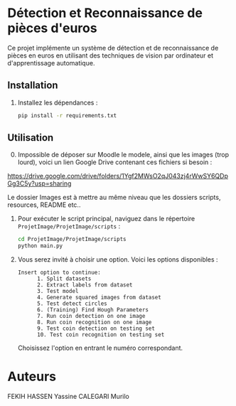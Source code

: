 # Détection et Reconnaissance de pièces d'euros

Ce projet implémente un système de détection et de reconnaissance de pièces en euros en utilisant des techniques de vision par ordinateur et d'apprentissage automatique. 

## Installation

1. Installez les dépendances :
    ```sh
    pip install -r requirements.txt
    ```

## Utilisation

0. Impossible de déposer sur Moodle le modele, ainsi que les images (trop lourd), voici un lien Google Drive contenant ces fichiers si besoin : 

https://drive.google.com/drive/folders/1Ygf2MWsO2qJ043zj4rWwSY6QDpGg3C5y?usp=sharing

Le dossier Images est à mettre au même niveau que les dossiers scripts, resources, README etc..

1. Pour exécuter le script principal, naviguez dans le répertoire `ProjetImage/ProjetImage/scripts` :
    ```sh
    cd ProjetImage/ProjetImage/scripts
    python main.py
    ```

2. Vous serez invité à choisir une option. Voici les options disponibles :
    ```plaintext
    Insert option to continue:
          1. Split datasets
          2. Extract labels from dataset
          3. Test model
          4. Generate squared images from dataset
          5. Test detect circles
          6. (Training) Find Hough Parameters
          7. Run coin detection on one image
          8. Run coin recognition on one image
          9. Test coin detection on testing set
          10. Test coin recognition on testing set
    ```

   Choisissez l'option en entrant le numéro correspondant.


# Auteurs

FEKIH HASSEN Yassine
CALEGARI Murilo

